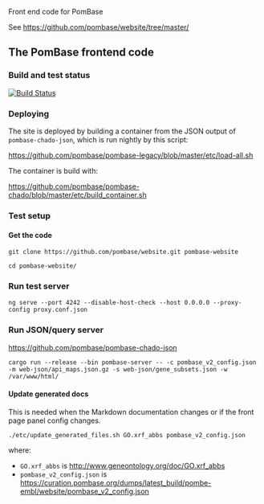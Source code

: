 Front end code for PomBase

See https://github.com/pombase/website/tree/master/
## The PomBase frontend code

### Build and test status

[![Build Status](https://api.travis-ci.org/pombase/website.svg?branch=master)](https://travis-ci.org/pombase/website)

### Deploying

The site is deployed by building a container from the JSON output of `pombase-chado-json`,
which is run nightly by this script:

https://github.com/pombase/pombase-legacy/blob/master/etc/load-all.sh

The container is build with:

https://github.com/pombase/pombase-chado/blob/master/etc/build_container.sh

### Test setup

#### Get the code

`git clone https://github.com/pombase/website.git pombase-website`

`cd pombase-website/`

### Run test server

`ng serve --port 4242 --disable-host-check --host 0.0.0.0 --proxy-config proxy.conf.json`

### Run JSON/query server

https://github.com/pombase/pombase-chado-json

`cargo run --release --bin pombase-server -- -c pombase_v2_config.json -m web-json/api_maps.json.gz -s web-json/gene_subsets.json -w /var/www/html/`


#### Update generated docs

This is needed when the Markdown documentation changes or if the front
page panel config changes.

`./etc/update_generated_files.sh GO.xrf_abbs pombase_v2_config.json`

where:

 - `GO.xrf_abbs` is http://www.geneontology.org/doc/GO.xrf_abbs
 - `pombase_v2_config.json` is https://curation.pombase.org/dumps/latest_build/pombe-embl/website/pombase_v2_config.json

